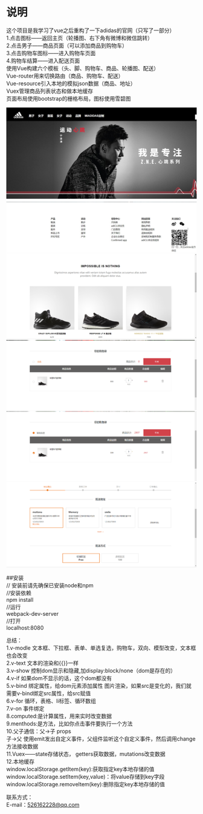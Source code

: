 # 说明
这个项目是我学习了vue之后重构了一下adidas的官网（只写了一部分）    
   1.点击图标——返回主页（轮播图、右下角有微博和微信跳转）         
   2.点击男子——商品页面（可以添加商品到购物车）       
   3.点击购物车图标——进入购物车页面       
   4.购物车结算——进入配送页面        
使用Vue构建六个模板（头、脚、购物车、商品、轮播图、配送）     
Vue-router用来切换路由（商品、购物车、配送）     
Vue-resource引入本地的模拟json数据（商品、地址）     
Vuex管理商品列表状态和做本地缓存     
页面布局使用bootstrap的栅格布局，图标使用雪碧图      
      
![Image text](https://github.com/Summer-xzy/Vue-shopping/blob/master/img-show/1.jpg)    
![Image text](https://github.com/Summer-xzy/Vue-shopping/blob/master/img-show/2.jpg)    
![Image text](https://github.com/Summer-xzy/Vue-shopping/blob/master/img-show/3.png)    
![Image text](https://github.com/Summer-xzy/Vue-shopping/blob/master/img-show/4.png)     
![Image text](https://github.com/Summer-xzy/Vue-shopping/blob/master/img-show/5.png)     
![Image text](https://github.com/Summer-xzy/Vue-shopping/blob/master/img-show/6.png)    

##安装   
// 安装前请先确保已安装node和npm   
//安装依赖   
npm install   
//运行   
webpack-dev-server   
//打开   
localhost:8080   


总结：      
1.v-modle 文本框、下拉框、表单、单选复选，购物车，双向、模型改变，文本框也会改变          
2.v-text  文本的渲染和{{}}一样             
3.v-show  控制dom显示和隐藏,加display:block/none（dom是存在的）      
4.v-if    如果dom不显示的话，这个dom都没有           
5.v-bind  绑定属性，给dom元素添加属性 图片渲染，如果src是变化的，我们就需要v-bind绑定src属性，给src赋值         
6.v-for   循环，表格、li标签、循环数组          
7.v-on    事件绑定              
8.computed:是计算属性，用来实时改变数据            
9.menthods:是方法，比如你点击事件要执行一个方法              
10.父子通信：父->子  props             
            子->父  使用emit发出自定义事件，父组件监听这个自定义事件，然后调用change方法接收数据        
11.Vuex——state存储状态， getters获取数据，mutations改变数据      
12.本地缓存       
window.localStorage.getItem(key):获取指定key本地存储的值        
window.localStorage.setItem(key,value)：将value存储到key字段           
window.localStorage.removeItem(key):删除指定key本地存储的值       
               
联系方式：   
E-mail：526162228@qq.com   
